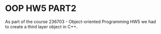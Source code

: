 # OOP HW5 PART2
As part of the course 236703 - Object-oriented Programming HW5 we had to create a third layer object in C++.
